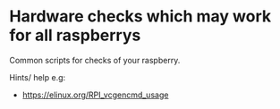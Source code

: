 # Hardware checks which may work for all raspberrys

Common scripts for checks of your raspberry.

Hints/ help e.g:

 - https://elinux.org/RPI_vcgencmd_usage
 
